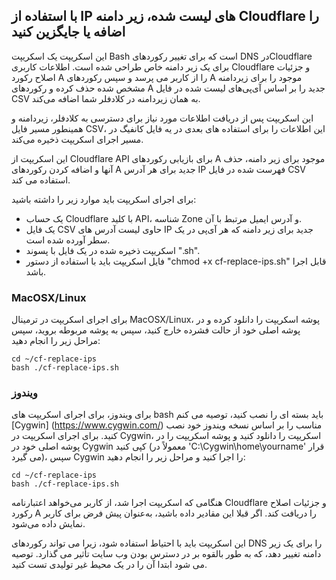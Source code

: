 ## با استفاده از IP های لیست شده، زیر دامنه Cloudflare را اضافه یا جایگزین کنید

این اسکریپت یک اسکریپت Bash است که برای تغییر رکوردهای DNS درCloudflare  برای یک زیر دامنه خاص طراحی شده است. اطلاعات کاربری Cloudflare و جزئیات اصلاح رکورد A را از کاربر می پرسد و سپس رکوردهای A  موجود را برای زیردامنه مشخص شده حذف کرده و رکوردهای A جدید را بر اساس آی‌پی‌های لیست شده در فایل CSV به همان زیردامنه در کلادفلر شما اضافه می‌کند.

این اسکریپت پس از دریافت اطلاعات مورد نیاز برای دسترسی به کلادفلر، زیردامنه و همینطور مسیر فایل CSV، این اطلاعات را برای استفاده های بعدی در یه فایل کانفیگ در مسیر اجرای اسکریپت ذخیره می‌کند.

این اسکریپت از Cloudflare API برای بازیابی رکوردهای A موجود برای زیر دامنه، حذف آنها و اضافه کردن رکوردهای A جدید برای هر آدرس IP فهرست شده در فایل CSV استفاده می کند.

برای اجرای اسکریپت باید موارد زیر را داشته باشید:

- یک حساب Cloudflare با کلید  API، شناسه Zone و آدرس ایمیل مرتبط با آن.
- یک فایل CSV حاوی لیست آدرس های IP جدید برای زیر دامنه که هر آی‌پی در یک سطر آورده شده است.
- اسکریپت ذخیره شده در یک فایل با پسوند ".sh".
- فایل اسکریپت باید با استفاده از دستور "chmod +x cf-replace-ips.sh" قابل اجرا باشد.

### MacOSX/Linux
برای اجرای اسکریپت در ترمینال MacOSX/Linux، پوشه اسکریپت را دانلود کرده و در پوشه اصلی خود از حالت فشرده خارج کنید، سپس به پوشه مربوطه بروید، سپس مراحل زیر را انجام دهید:
```
cd ~/cf-replace-ips
bash ./cf-replace-ips.sh
```

### ویندوز
برای ویندوز، برای اجرای اسکریپت های bash باید بسته ای را نصب کنید، توصیه می کنم [Cygwin] (https://www.cygwin.com/) مناسب را بر اساس نسخه ویندوز خود نصب کنید.
برای اجرای اسکریپت در Cygwin، اسکریپت را دانلود کنید و پوشه اسکریپت را در پوشه اصلی خود در Cygwin کپی کنید (معمولاً در 'C:\Cygwin\home\yourname' قرار می گیرد)، سپس Cygwin را اجرا کنید و مراحل زیر را انجام دهید:
```
cd ~/cf-replace-ips
bash ./cf-replace-ips.sh
```

هنگامی که اسکریپت اجرا شد، از کاربر می‌خواهد اعتبارنامه Cloudflare و جزئیات اصلاح رکورد A را دریافت کند. اگر قبلا این مقادیر داده باشید، به‌عنوان پیش فرض برای کاربر نمایش داده می‌شود.

این اسکریپت باید با احتیاط استفاده شود، زیرا می تواند رکوردهای DNS را برای یک زیر دامنه تغییر دهد، که به طور بالقوه بر در دسترس بودن وب سایت تأثیر می گذارد. توصیه می شود ابتدا آن را در یک محیط غیر تولیدی تست کنید.
